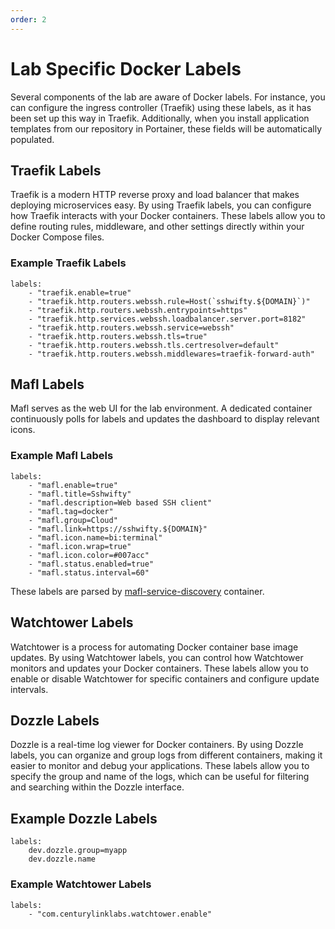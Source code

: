 ```yaml
---
order: 2
---
```


# Lab Specific Docker Labels

Several components of the lab are aware of Docker labels. For instance, you can configure the ingress controller (Traefik) using these labels, as it has been set up this way in Traefik. Additionally, when you install application templates from our repository in Portainer, these fields will be automatically populated.

## Traefik Labels

Traefik is a modern HTTP reverse proxy and load balancer that makes deploying microservices easy. By using Traefik labels, you can configure how Traefik interacts with your Docker containers. These labels allow you to define routing rules, middleware, and other settings directly within your Docker Compose files.

### Example Traefik Labels

```docker
labels:
    - "traefik.enable=true"
    - "traefik.http.routers.webssh.rule=Host(`sshwifty.${DOMAIN}`)"
    - "traefik.http.routers.webssh.entrypoints=https"
    - "traefik.http.services.webssh.loadbalancer.server.port=8182"
    - "traefik.http.routers.webssh.service=webssh"
    - "traefik.http.routers.webssh.tls=true"
    - "traefik.http.routers.webssh.tls.certresolver=default"
    - "traefik.http.routers.webssh.middlewares=traefik-forward-auth"
```

## Mafl Labels

Mafl serves as the web UI for the lab environment. A dedicated container continuously polls for labels and updates the dashboard to display relevant icons.

### Example Mafl Labels

```docker
labels:
    - "mafl.enable=true"
    - "mafl.title=Sshwifty"
    - "mafl.description=Web based SSH client"
    - "mafl.tag=docker"
    - "mafl.group=Cloud"
    - "mafl.link=https://sshwifty.${DOMAIN}"
    - "mafl.icon.name=bi:terminal"
    - "mafl.icon.wrap=true"
    - "mafl.icon.color=#007acc"
    - "mafl.status.enabled=true"
    - "mafl.status.interval=60"
```

These labels are parsed by [mafl-service-discovery](https://github.com/newpush-labs/mafl-service-discovery) container.

## Watchtower Labels

Watchtower is a process for automating Docker container base image updates. By using Watchtower labels, you can control how Watchtower monitors and updates your Docker containers. These labels allow you to enable or disable Watchtower for specific containers and configure update intervals.

## Dozzle Labels

Dozzle is a real-time log viewer for Docker containers. By using Dozzle labels, you can organize and group logs from different containers, making it easier to monitor and debug your applications. These labels allow you to specify the group and name of the logs, which can be useful for filtering and searching within the Dozzle interface.


## Example Dozzle Labels
```docker
labels:
    dev.dozzle.group=myapp
    dev.dozzle.name
```

### Example Watchtower Labels

```docker
labels:
    - "com.centurylinklabs.watchtower.enable"
```